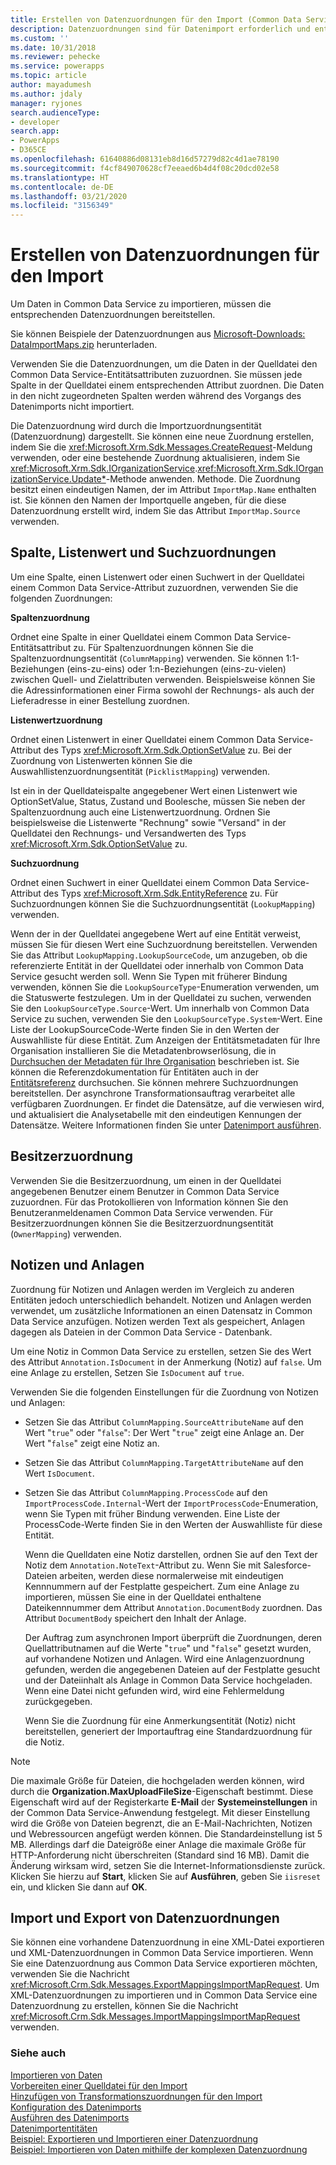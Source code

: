 ```yaml
---
title: Erstellen von Datenzuordnungen für den Import (Common Data Service) | Microsoft-Dokumentation
description: Datenzuordnungen sind für Datenimport erforderlich und enthalten Zuordnungen zwischen den Daten in der Quelldatei und die entsprechenden Entitätsattributen.
ms.custom: ''
ms.date: 10/31/2018
ms.reviewer: pehecke
ms.service: powerapps
ms.topic: article
author: mayadumesh
ms.author: jdaly
manager: ryjones
search.audienceType:
- developer
search.app:
- PowerApps
- D365CE
ms.openlocfilehash: 61640886d08131eb8d16d57279d82c4d1ae78190
ms.sourcegitcommit: f4cf849070628cf7eeaed6b4d4f08c20dcd02e58
ms.translationtype: HT
ms.contentlocale: de-DE
ms.lasthandoff: 03/21/2020
ms.locfileid: "3156349"
---
```

# <a name="create-data-maps-for-import"></a>Erstellen von Datenzuordnungen für den Import

Um Daten in Common Data Service zu importieren, müssen die entsprechenden Datenzuordnungen bereitstellen.  
  
 Sie können Beispiele der Datenzuordnungen aus [Microsoft-Downloads: DataImportMaps.zip](https://download.microsoft.com/download/D/5/F/D5F73E15-439B-4EBC-BFFB-C6837B146C76/DataImportMaps.zip) herunterladen.
  
 Verwenden Sie die Datenzuordnungen, um die Daten in der Quelldatei den Common Data Service-Entitätsattributen zuzuordnen. Sie müssen jede Spalte in der Quelldatei einem entsprechenden Attribut zuordnen. Die Daten in den nicht zugeordneten Spalten werden während des Vorgangs des Datenimports nicht importiert.  
  
 Die Datenzuordnung wird durch die Importzuordnungsentität (Datenzuordnung) dargestellt. Sie können eine neue Zuordnung erstellen, indem Sie die <xref:Microsoft.Xrm.Sdk.Messages.CreateRequest>-Meldung verwenden, oder eine bestehende Zuordnung aktualisieren, indem Sie <xref:Microsoft.Xrm.Sdk.IOrganizationService>.<xref:Microsoft.Xrm.Sdk.IOrganizationService.Update*>-Methode anwenden. Methode. Die Zuordnung besitzt einen eindeutigen Namen, der im Attribut `ImportMap.Name` enthalten ist. Sie können den Namen der Importquelle angeben, für die diese Datenzuordnung erstellt wird, indem Sie das Attribut `ImportMap.Source` verwenden.  
  
<a name="BKMK_Column"></a>   
## <a name="column-list-value-and-lookup-mappings"></a>Spalte, Listenwert und Suchzuordnungen  
 Um eine Spalte, einen Listenwert oder einen Suchwert in der Quelldatei einem Common Data Service-Attribut zuzuordnen, verwenden Sie die folgenden Zuordnungen:  
  
 **Spaltenzuordnung**  
  
 Ordnet eine Spalte in einer Quelldatei einem Common Data Service-Entitätsattribut zu. Für Spaltenzuordnungen können Sie die Spaltenzuordnungsentität (`ColumnMapping`) verwenden. Sie können 1:1-Beziehungen (eins-zu-eins) oder 1:n-Beziehungen (eins-zu-vielen) zwischen Quell- und Zielattributen verwenden. Beispielsweise können Sie die Adressinformationen einer Firma sowohl der Rechnungs- als auch der Lieferadresse in einer Bestellung zuordnen.  
  
 **Listenwertzuordnung**  
  
 Ordnet einen Listenwert in einer Quelldatei einem Common Data Service-Attribut des Typs <xref:Microsoft.Xrm.Sdk.OptionSetValue> zu. Bei der Zuordnung von Listenwerten können Sie die Auswahllistenzuordnungsentität (`PicklistMapping`) verwenden.  
  
 Ist ein in der Quelldateispalte angegebener Wert einen Listenwert wie OptionSetValue, Status, Zustand und Boolesche, müssen Sie neben der Spaltenzuordnung auch eine Listenwertzuordnung. Ordnen Sie beispielsweise die Listenwerte "Rechnung" sowie "Versand" in der Quelldatei den Rechnungs- und Versandwerten des Typs <xref:Microsoft.Xrm.Sdk.OptionSetValue> zu.  
  
 **Suchzuordnung**  
  
 Ordnet einen Suchwert in einer Quelldatei einem Common Data Service-Attribut des Typs <xref:Microsoft.Xrm.Sdk.EntityReference> zu. Für Suchzuordnungen können Sie die Suchzuordnungsentität (`LookupMapping`) verwenden.  
  
 Wenn der in der Quelldatei angegebene Wert auf eine Entität verweist, müssen Sie für diesen Wert eine Suchzuordnung bereitstellen. Verwenden Sie das Attribut `LookupMapping.LookupSourceCode`, um anzugeben, ob die referenzierte Entität in der Quelldatei oder innerhalb von Common Data Service gesucht werden soll. Wenn Sie Typen mit früherer Bindung verwenden, können Sie die `LookupSourceType`-Enumeration verwenden, um die Statuswerte festzulegen. Um in der Quelldatei zu suchen, verwenden Sie den `LookupSourceType.Source`-Wert. Um innerhalb von Common Data Service zu suchen, verwenden Sie den `LookupSourceType.System`-Wert. Eine Liste der LookupSourceCode-Werte finden Sie in den Werten der Auswahlliste für diese Entität. Zum Anzeigen der Entitätsmetadaten für Ihre Organisation installieren Sie die Metadatenbrowserlösung, die in [Durchsuchen der Metadaten für Ihre Organisation](/dynamics365/customer-engagement/developer/browse-your-metadata) beschrieben ist. Sie können die Referenzdokumentation für Entitäten auch in der [Entitätsreferenz](reference/about-entity-reference.md) durchsuchen. Sie können mehrere Suchzuordnungen bereitstellen. Der asynchrone Transformationsauftrag verarbeitet alle verfügbaren Zuordnungen. Er findet die Datensätze, auf die verwiesen wird, und aktualisiert die Analysetabelle mit den eindeutigen Kennungen der Datensätze. Weitere Informationen finden Sie unter [Datenimport ausführen](run-data-import.md).  
  
<a name="BKMK_Owner"></a>   
## <a name="owner-mapping"></a>Besitzerzuordnung  
 Verwenden Sie die Besitzerzuordnung, um einen in der Quelldatei angegebenen Benutzer einem Benutzer in Common Data Service zuzuordnen. Für das Protokollieren von Information können Sie den Benutzeranmeldenamen Common Data Service verwenden. Für Besitzerzuordnungen können Sie die Besitzerzuordnungsentität (`OwnerMapping`) verwenden.  
  
<a name="BKMK_Notes"></a>   
## <a name="notes-and-attachments"></a>Notizen und Anlagen  
 Zuordnung für Notizen und Anlagen werden im Vergleich zu anderen Entitäten jedoch unterschiedlich behandelt. Notizen und Anlagen werden verwendet, um zusätzliche Informationen an einen Datensatz in Common Data Service anzufügen. Notizen werden Text als gespeichert, Anlagen dagegen als Dateien in der Common Data Service - Datenbank.  
  
 Um eine Notiz in Common Data Service zu erstellen, setzen Sie des Wert des Attribut `Annotation.IsDocument` in der Anmerkung (Notiz) auf `false`. Um eine Anlage zu erstellen, Setzen Sie `IsDocument` auf `true`.  
  
 Verwenden Sie die folgenden Einstellungen für die Zuordnung von Notizen und Anlagen:  
  
- Setzen Sie das Attribut `ColumnMapping.SourceAttributeName` auf den Wert "`true`" oder "`false`": Der Wert "`true`" zeigt eine Anlage an. Der Wert "`false`" zeigt eine Notiz an.  
  
- Setzen Sie das Attribut `ColumnMapping.TargetAttributeName` auf den Wert `IsDocument`.  
  
- Setzen Sie das Attribut `ColumnMapping.ProcessCode` auf den `ImportProcessCode.Internal`-Wert der `ImportProcessCode`-Enumeration, wenn Sie Typen mit früher Bindung verwenden. Eine Liste der ProcessCode-Werte finden Sie in den Werten der Auswahlliste für diese Entität.  
  
  Wenn die Quelldaten eine Notiz darstellen, ordnen Sie auf den Text der Notiz dem `Annotation.NoteText`-Attribut zu. Wenn Sie mit Salesforce-Dateien arbeiten, werden diese normalerweise mit eindeutigen Kennnummern auf der Festplatte gespeichert. Zum eine Anlage zu importieren, müssen Sie eine in der Quelldatei enthaltene Dateikennnummer dem Attribut `Annotation.DocumentBody` zuordnen. Das Attribut `DocumentBody` speichert den Inhalt der Anlage.  
  
  Der Auftrag zum asynchronen Import überprüft die Zuordnungen, deren Quellattributnamen auf die Werte "`true`" und "`false`" gesetzt wurden, auf vorhandene Notizen und Anlagen. Wird eine Anlagenzuordnung gefunden, werden die angegebenen Dateien auf der Festplatte gesucht und der Dateiinhalt als Anlage in Common Data Service hochgeladen. Wenn eine Datei nicht gefunden wird, wird eine Fehlermeldung zurückgegeben.  
  
  Wenn Sie die Zuordnung für eine Anmerkungsentität (Notiz) nicht bereitstellen, generiert der Importauftrag eine Standardzuordnung für die Notiz.  
  
> [!NOTE]
> Die maximale Größe für Dateien, die hochgeladen werden können, wird durch die **Organization.MaxUploadFileSize**-Eigenschaft bestimmt. Diese Eigenschaft wird auf der Registerkarte **E-Mail** der **Systemeinstellungen** in der Common Data Service-Anwendung festgelegt. Mit dieser Einstellung wird die Größe von Dateien begrenzt, die an E-Mail-Nachrichten, Notizen und Webressourcen angefügt werden können. Die Standardeinstellung ist 5 MB. Allerdings darf die Dateigröße einer Anlage die maximale Größe für HTTP-Anforderung nicht überschreiten (Standard sind 16 MB). Damit die Änderung wirksam wird, setzen Sie die Internet-Informationsdienste zurück. Klicken Sie hierzu auf **Start**, klicken Sie auf **Ausführen**, geben Sie `iisreset` ein, und klicken Sie dann auf **OK**.  
  
<a name="BKMK_ImportExport"></a>   
## <a name="import-and-export-data-maps"></a>Import und Export von Datenzuordnungen  
 Sie können eine vorhandene Datenzuordnung in eine XML-Datei exportieren und XML-Datenzuordnungen in Common Data Service importieren. Wenn Sie eine Datenzuordnung aus Common Data Service exportieren möchten, verwenden Sie die Nachricht <xref:Microsoft.Crm.Sdk.Messages.ExportMappingsImportMapRequest>. Um XML-Datenzuordnungen zu importieren und in Common Data Service eine Datenzuordnung zu erstellen, können Sie die Nachricht <xref:Microsoft.Crm.Sdk.Messages.ImportMappingsImportMapRequest> verwenden.  
  
### <a name="see-also"></a>Siehe auch

[Importieren von Daten](import-data.md)<br />
[Vorbereiten einer Quelldatei für den Import](prepare-source-files-import.md)<br />
[Hinzufügen von Transformationszuordnungen für den Import](add-transformation-mappings-import.md)<br />
[Konfiguration des Datenimports](configure-data-import.md)<br />
[Ausführen des Datenimports](run-data-import.md)<br />
[Datenimportentitäten](data-import-entities.md)<br />
[Beispiel: Exportieren und Importieren einer Datenzuordnung](org-service/samples/export-import-data-map.md)<br />
[Beispiel: Importieren von Daten mithilfe der komplexen Datenzuordnung](org-service/samples/import-data-complex-data-map.md)<br />